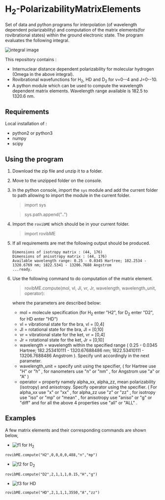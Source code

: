 # H<sub>2</sub>-PolarizabilityMatrixElements
Set of data and python programs for interpolation (of wavelength dependent polarizability) and computation of the matrix elements(for rovibrational states) within the ground electronic state. The program evaluates the following integral.

![integral image][img0]

This repository contains :
 - Internuclear distance dependent polarizability for molecular hydrogen (Omega in the above integral).
 - Rovibrational wavefunctions for H<sub>2</sub>, HD and D<sub>2</sub> for v=0--4 and J=0--10.
 - A python module which can be used to compute the wavelength dependent matrix elements. Wavelength range available is 182.5 to 1320.6 nm.
 
**Requirements**
---

Local installation of : 
  - python2 or python3
  - numpy
  - scipy
 
 

**Using the program**
---
1. Download the zip file and unzip it to a folder.
2. Move to the unzipped folder on the console.
3. In the python console, import the `sys` module and add the current folder to path allowing to import the module in the current folder.
    > import sys
    
    > sys.path.append("..")
     
4. Import the `rovibME` which should be in your current folder.
    > import rovibME
5. If all requirements are met the following output should be produced.
    ```
    Dimensions of isotropy matrix : (44, 176)
    Dimensions of anisotropy matrix : (44, 176)
    Available wavelength range: 0.25 - 0.0345 Hartree; 182.2534 - 1320.6769 nm; 1822.5341 - 13206.7688 Angstrom
    ...ready.
    ```
6. Use the following command to do computation of the matrix element.
    > rovibME.compute(mol, vl, Jl, vr, Jr, wavelength, wavelength_unit, operator):
    
    where the parameters are described below: 
      
    - mol  =    molecule specification (for H<sub>2</sub> enter "H2", for D<sub>2</sub> enter "D2", for HD enter "HD")
    - vl   =    vibrational state for the bra, vl = [0,4]
    - Jl   =    rotational state for the bra,  Jl = [0,10]
    - vr   =    vibrational state for the ket, vr = [0,4]
    - Jr   =    rotational state for the ket,  Jr = [0,10]
    - wavelength =  wavelength within the specified range ( 0.25 - 0.0345 Hartree;  182.253410111 - 1320.67688486  nm;  1822.53410111 - 13206.7688486  Angstrom ). Specify unit accordingly in the next parameter.
    - wavelength_unit = specify unit using the specifier, ( for  Hartree use "H" or "h" , for  nanometers use "n" or "nm" , for  Angstrom use "a" or "A"  )
    - operator   = property namely alpha_xx, alpha_zz, mean polarizability (isotropy) and anisotropy. Specify operator using the specifier. ( For  alpha_xx  use "x"     or  "xx" , for  alpha_zz  use "z"     or  "zz" , for  isotropy  use "iso"   or  "mp" or "mean" , for  anisotropy use "aniso" or  "g"  or "diff" and for  all the above 4 properties  use "all"   or  "ALL" .

**Examples**
---

A few matrix elements and their corresponding commands are shown below,

- ![f1] for H<sub>2</sub> 
 
```rovibME.compute("H2",0,0,0,0,488,"n","mp")``` 


- ![f2] for D<sub>2</sub>

```rovibME.compute("D2",2,1,1,1,0.15,"H","g")``` 


- ![f3] for HD

```rovibME.compute("HD",2,1,1,1,3550,"A","zz")``` 
 
[f1]: http://chart.apis.google.com/chart?cht=tx&chl=\langle\psi_{v=0,J=0}|\bar{\alpha}|\psi_{v=0,J=0}\rangle
[f2]: http://chart.apis.google.com/chart?cht=tx&chl=\langle\psi_{v=2,J=1}|\gamma|\psi_{v=1,J=1}\rangle
[f3]: http://chart.apis.google.com/chart?cht=tx&chl=\langle\psi_{v=2,J=1}|\alpha_{zz}|\psi_{v=1,J=1}\rangle

[img0]: https://github.com/ankit7540/H2-PolarizabilityMatrixElements/blob/master/image/01-05-2018_82.png "Logo Title Text 2"
